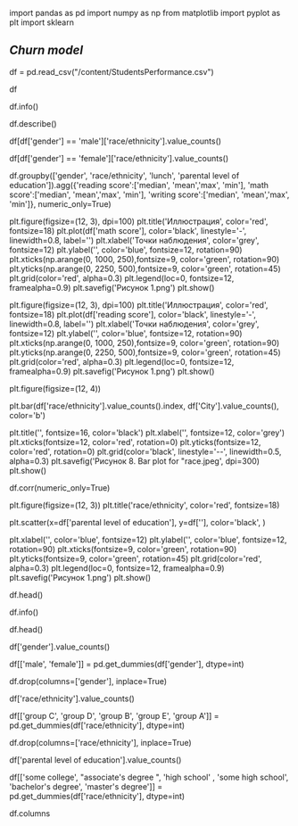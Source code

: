 import pandas as pd
import numpy as np
from matplotlib import pyplot as plt
import sklearn

## ***Churn model***

df = pd.read_csv("/content/StudentsPerformance.csv")

df

df.info()

df.describe()

df[df['gender'] == 'male']['race/ethnicity'].value_counts()

df[df['gender'] == 'female']['race/ethnicity'].value_counts()

df.groupby(['gender', 'race/ethnicity', 'lunch', 'parental level of education']).agg({'reading score':['median', 'mean','max', 'min'], 'math score':['median', 'mean','max', 'min'], 'writing score':['median', 'mean','max', 'min']}, numeric_only=True)

plt.figure(figsize=(12, 3), dpi=100)
plt.title('Иллюстрация', color='red', fontsize=18)
plt.plot(df['math score'], color='black', linestyle='-', linewidth=0.8, label='')
plt.xlabel('Точки наблюдения', color='grey', fontsize=12)
plt.ylabel('', color='blue', fontsize=12, rotation=90)
plt.xticks(np.arange(0, 1000, 250),fontsize=9, color='green', rotation=90)
plt.yticks(np.arange(0, 2250, 500),fontsize=9, color='green', rotation=45)
plt.grid(color='red', alpha=0.3)
plt.legend(loc=0, fontsize=12, framealpha=0.9)
plt.savefig('Рисунок 1.png')
plt.show()

plt.figure(figsize=(12, 3), dpi=100)
plt.title('Иллюстрация', color='red', fontsize=18)
plt.plot(df['reading score'], color='black', linestyle='-', linewidth=0.8, label='')
plt.xlabel('Точки наблюдения', color='grey', fontsize=12)
plt.ylabel('', color='blue', fontsize=12, rotation=90)
plt.xticks(np.arange(0, 1000, 250),fontsize=9, color='green', rotation=90)
plt.yticks(np.arange(0, 2250, 500),fontsize=9, color='green', rotation=45)
plt.grid(color='red', alpha=0.3)
plt.legend(loc=0, fontsize=12, framealpha=0.9)
plt.savefig('Рисунок 1.png')
plt.show()

plt.figure(figsize=(12, 4))

plt.bar(df['race/ethnicity'].value_counts().index, df['City'].value_counts(), color='b')

plt.title('', fontsize=16, color='black')
plt.xlabel('', fontsize=12, color='grey')
plt.xticks(fontsize=12, color='red', rotation=0)
plt.yticks(fontsize=12, color='red', rotation=0)
plt.grid(color='black', linestyle='--', linewidth=0.5, alpha=0.3)
plt.savefig('Рисунок 8. Bar plot for "race.jpeg', dpi=300)
plt.show()

df.corr(numeric_only=True)

plt.figure(figsize=(12, 3))
plt.title('race/ethnicity', color='red', fontsize=18)


plt.scatter(x=df['parental level of education'], y=df[''], color='black', )


plt.xlabel('', color='blue', fontsize=12)
plt.ylabel('', color='blue', fontsize=12, rotation=90)
plt.xticks(fontsize=9, color='green', rotation=90)
plt.yticks(fontsize=9, color='green', rotation=45)
plt.grid(color='red', alpha=0.3)
plt.legend(loc=0, fontsize=12, framealpha=0.9)
plt.savefig('Рисунок 1.png')
plt.show()

df.head()

df.info()

df.head()

df['gender'].value_counts()

df[['male', 'female']] = pd.get_dummies(df['gender'], dtype=int)

df.drop(columns=['gender'], inplace=True)

df['race/ethnicity'].value_counts()

df[['group C', 'group D', 'group B', 'group E', 'group A']] = pd.get_dummies(df['race/ethnicity'], dtype=int)

df.drop(columns=['race/ethnicity'], inplace=True)

df['parental level of education'].value_counts()

df[['some college', "associate's degree ", 'high school' , 'some high school', 'bachelor's degree', 'master's degree']] = pd.get_dummies(df['race/ethnicity'], dtype=int)

df.columns

